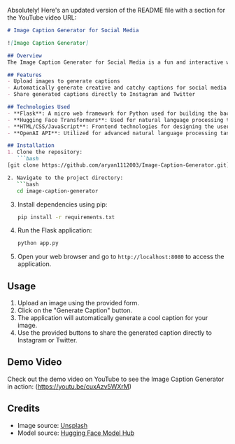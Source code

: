 Absolutely! Here's an updated version of the README file with a section for the YouTube video URL:

```markdown
# Image Caption Generator for Social Media

![Image Caption Generator]

## Overview
The Image Caption Generator for Social Media is a fun and interactive web application built using Flask and Hugging Face Transformers. It allows users to upload images and generate cool captions for social media posts automatically.

## Features
- Upload images to generate captions
- Automatically generate creative and catchy captions for social media posts
- Share generated captions directly to Instagram and Twitter

## Technologies Used
- **Flask**: A micro web framework for Python used for building the backend server.
- **Hugging Face Transformers**: Used for natural language processing tasks, including text generation for generating captions.
- **HTML/CSS/JavaScript**: Frontend technologies for designing the user interface and adding interactivity.
- **OpenAI API**: Utilized for advanced natural language processing tasks in generating creative captions.

## Installation
1. Clone the repository:
   ```bash
[git clone https://github.com/aryan1112003/Image-Caption-Generator.git]   ```

2. Navigate to the project directory:
   ```bash
   cd image-caption-generator
   ```

3. Install dependencies using pip:
   ```bash
   pip install -r requirements.txt
   ```

4. Run the Flask application:
   ```bash
   python app.py
   ```

5. Open your web browser and go to `http://localhost:8080` to access the application.

## Usage
1. Upload an image using the provided form.
2. Click on the "Generate Caption" button.
3. The application will automatically generate a cool caption for your image.
4. Use the provided buttons to share the generated caption directly to Instagram or Twitter.

## Demo Video
Check out the demo video on YouTube to see the Image Caption Generator in action:
(https://youtu.be/cuxAzv5WXrM)
## Credits
- Image source: [Unsplash](https://unsplash.com)
- Model source: [Hugging Face Model Hub](https://huggingface.co/models)

